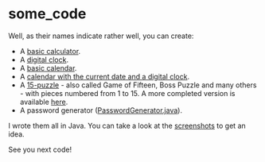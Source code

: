 # some_code
Well, as their names indicate rather well, you can create:
- A [basic calculator](https://github.com/RealJavaDoe/some_code/blob/master/classes/Calculator.java).
- A [digital clock](https://github.com/RealJavaDoe/some_code/blob/master/classes/Clock.java).
- A [basic calendar](https://github.com/RealJavaDoe/some_code/blob/master/classes/MyCalendar.java).
- A [calendar with the current date and a digital clock](https://github.com/RealJavaDoe/some_code/blob/master/classes/MyNewCalendar.java).
- A [15-puzzle](https://github.com/RealJavaDoe/some_code/blob/master/classes/MyPuzzle.java) - also called Game of Fifteen, Boss Puzzle and many others - with pieces numbered from 1 to 15. A more completed version is available [here](https://github.com/RealJavaDoe/15-puzzle).
- A password generator ([PasswordGenerator.java](https://github.com/RealJavaDoe/some_code/blob/master/classes/PasswordGenerator.java)).

I wrote them all in Java. You can take a look at the [screenshots](https://github.com/RealJavaDoe/some_code/tree/master/screenshots) to get an idea.

See you next code!
